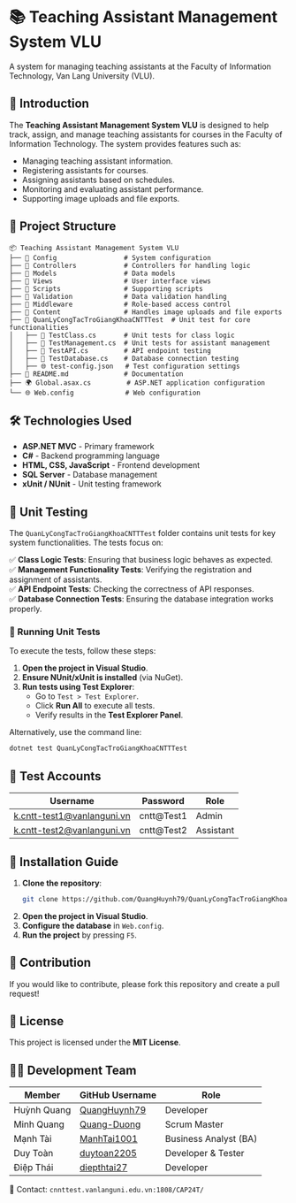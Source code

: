 # 📚 Teaching Assistant Management System VLU  

A system for managing teaching assistants at the Faculty of Information Technology, Van Lang University (VLU).  

## 🚀 Introduction  

The **Teaching Assistant Management System VLU** is designed to help track, assign, and manage teaching assistants for courses in the Faculty of Information Technology. The system provides features such as:  

- Managing teaching assistant information.  
- Registering assistants for courses.  
- Assigning assistants based on schedules.  
- Monitoring and evaluating assistant performance.  
- Supporting image uploads and file exports.  

## 📂 Project Structure  

```
📦 Teaching Assistant Management System VLU  
├── 📂 Config                 # System configuration  
├── 📂 Controllers            # Controllers for handling logic  
├── 📂 Models                 # Data models  
├── 📂 Views                  # User interface views  
├── 📂 Scripts                # Supporting scripts  
├── 📂 Validation             # Data validation handling  
├── 📂 Middleware             # Role-based access control  
├── 📂 Content                # Handles image uploads and file exports  
├── 📂 QuanLyCongTacTroGiangKhoaCNTTTest  # Unit test for core functionalities  
│   ├── 📜 TestClass.cs       # Unit tests for class logic  
│   ├── 📜 TestManagement.cs  # Unit tests for assistant management  
│   ├── 📜 TestAPI.cs         # API endpoint testing  
│   ├── 📜 TestDatabase.cs    # Database connection testing  
│   ├── 🌐 test-config.json   # Test configuration settings  
├── 📝 README.md              # Documentation  
├── 🌍 Global.asax.cs         # ASP.NET application configuration  
└── 🌐 Web.config             # Web configuration  
```  

## 🛠️ Technologies Used  

- **ASP.NET MVC** - Primary framework  
- **C#** - Backend programming language  
- **HTML, CSS, JavaScript** - Frontend development  
- **SQL Server** - Database management  
- **xUnit / NUnit** - Unit testing framework  

## 🧪 Unit Testing  

The `QuanLyCongTacTroGiangKhoaCNTTTest` folder contains unit tests for key system functionalities. The tests focus on:  

✅ **Class Logic Tests**: Ensuring that business logic behaves as expected.  
✅ **Management Functionality Tests**: Verifying the registration and assignment of assistants.  
✅ **API Endpoint Tests**: Checking the correctness of API responses.  
✅ **Database Connection Tests**: Ensuring the database integration works properly.  

### 📌 Running Unit Tests  

To execute the tests, follow these steps:  

1. **Open the project in Visual Studio**.  
2. **Ensure NUnit/xUnit is installed** (via NuGet).  
3. **Run tests using Test Explorer**:  
   - Go to `Test > Test Explorer`.  
   - Click **Run All** to execute all tests.  
   - Verify results in the **Test Explorer Panel**.  

Alternatively, use the command line:  

```sh  
dotnet test QuanLyCongTacTroGiangKhoaCNTTTest  
```  

## 🔑 Test Accounts  

| Username                   | Password      | Role       |  
|----------------------------|---------------|------------|  
| k.cntt-test1@vanlanguni.vn | cntt@Test1    | Admin      |  
| k.cntt-test2@vanlanguni.vn | cntt@Test2    | Assistant  |  

## 📌 Installation Guide  

1. **Clone the repository**:  
   ```sh  
   git clone https://github.com/QuangHuynh79/QuanLyCongTacTroGiangKhoaCNTT.git  
   ```  
2. **Open the project in Visual Studio**.  
3. **Configure the database** in `Web.config`.  
4. **Run the project** by pressing `F5`.  

## 🤝 Contribution  

If you would like to contribute, please fork this repository and create a pull request!  

## 📜 License  

This project is licensed under the **MIT License**.  

## 👨‍💻 Development Team  

| Member        | GitHub Username        | Role                 |  
|--------------|----------------------|----------------------|  
| Huỳnh Quang  | [QuangHuynh79](https://github.com/QuangHuynh79) | Developer |  
| Minh Quang   | [Quang-Duong](https://github.com/Quang-Duong) | Scrum Master |  
| Mạnh Tài     | [ManhTai1001](https://github.com/ManhTai1001) | Business Analyst (BA) |  
| Duy Toàn     | [duytoan2205](https://github.com/duytoan2205) | Developer & Tester |  
| Điệp Thái    | [diepthtai27](https://github.com/diepthtai27) | Developer |  


📧 Contact: `cnnttest.vanlanguni.edu.vn:1808/CAP24T/`  







